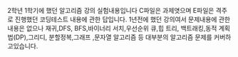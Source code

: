 2학년 1학기에 했던 알고리즘 강의 실험내용입니다
C파일은 과제엿으며 E파일은 격주로 진행했던 코딩테스트 내용에 관한 답입니다.
1년전에 했던 강의여서 문제내용에 관한내용은 없으나 재귀,DFS, BFS,바이너리 서치,우선순위 큐,힙 트리, 백트래킹,동적 계획법(DP),그리디, 분할정복,그래프 ,문자열 알고리즘 등 대부분의 알고리즘 문제를 커버하고있습니다.

